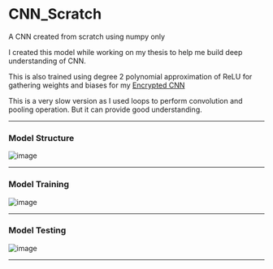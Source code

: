 # CNN_Scratch
A CNN created from scratch using numpy only

I created this model while working on my thesis to help me build deep understanding of CNN.

This is also trained using degree 2 polynomial approximation of  ReLU for gathering weights and biases for my [Encrypted CNN](https://github.com/Arman001/CNN_Encrypted)

This is a very slow version as I used loops to perform convolution and pooling operation. But it can provide good understanding. 

***
### Model Structure
![image](https://user-images.githubusercontent.com/21517793/168460140-99b7b7ec-da37-4a22-a9e6-4346125eab9d.png)
***
### Model Training 
![image](https://user-images.githubusercontent.com/21517793/168460184-5d5def9d-e4b2-4af7-92fb-c12ccd5eec43.png)
***
### Model Testing
![image](https://user-images.githubusercontent.com/21517793/168460210-94aa6b98-2222-4dfc-9aca-3e3accb62b76.png)
****

